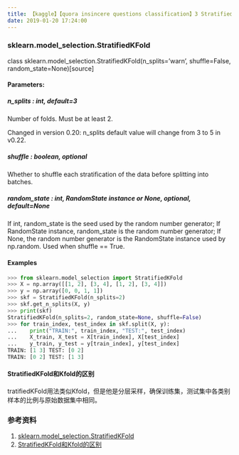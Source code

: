 ```yaml
---
title: 【kaggle】【quora insincere questions classification】3 StratifiedKFold
date: 2019-01-20 17:24:00
---
```



### sklearn.model_selection.StratifiedKFold

class sklearn.model_selection.StratifiedKFold(n_splits=’warn’, shuffle=False, random_state=None)[source]

#### Parameters:

##### n_splits : int, default=3

Number of folds. Must be at least 2.

Changed in version 0.20: n_splits default value will change from 3 to 5 in v0.22.

##### shuffle : boolean, optional

Whether to shuffle each stratification of the data before splitting into batches.

##### random_state : int, RandomState instance or None, optional, default=None

If int, random_state is the seed used by the random number generator; If RandomState instance, random_state is the random number generator; If None, the random number generator is the RandomState instance used by np.random. Used when shuffle == True.


#### Examples

```python
>>> from sklearn.model_selection import StratifiedKFold
>>> X = np.array([[1, 2], [3, 4], [1, 2], [3, 4]])
>>> y = np.array([0, 0, 1, 1])
>>> skf = StratifiedKFold(n_splits=2)
>>> skf.get_n_splits(X, y)
>>> print(skf)  
StratifiedKFold(n_splits=2, random_state=None, shuffle=False)
>>> for train_index, test_index in skf.split(X, y):
...    print("TRAIN:", train_index, "TEST:", test_index)
...    X_train, X_test = X[train_index], X[test_index]
...    y_train, y_test = y[train_index], y[test_index]
TRAIN: [1 3] TEST: [0 2]
TRAIN: [0 2] TEST: [1 3]
```

#### StratifiedKFold和Kfold的区别

tratifiedKFold用法类似Kfold，但是他是分层采样，确保训练集，测试集中各类别样本的比例与原始数据集中相同。

### 参考资料
1. [sklearn.model_selection.StratifiedKFold](https://scikit-learn.org/stable/modules/generated/sklearn.model_selection.StratifiedKFold.html)
2. [StratifiedKFold和Kfold的区别](https://blog.csdn.net/zhangbaoanhadoop/article/details/79559011)
